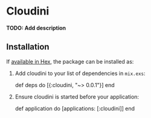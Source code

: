 # Cloudini

**TODO: Add description**

## Installation

If [available in Hex](https://hex.pm/docs/publish), the package can be installed as:

  1. Add cloudini to your list of dependencies in `mix.exs`:

        def deps do
          [{:cloudini, "~> 0.0.1"}]
        end

  2. Ensure cloudini is started before your application:

        def application do
          [applications: [:cloudini]]
        end

